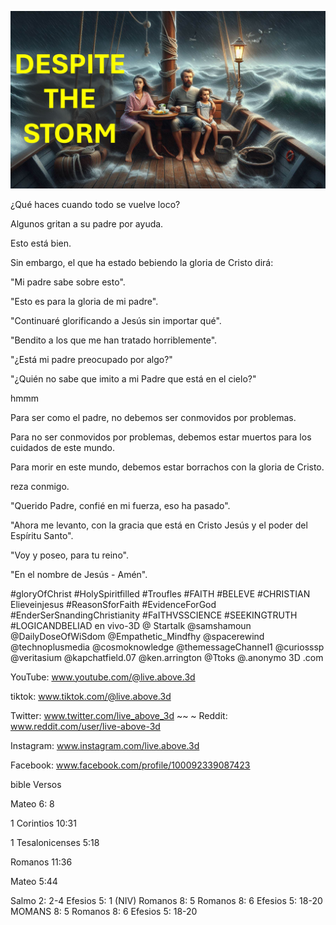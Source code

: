 ![Video cover image](../cover.jpg "cover photo")

¿Qué haces cuando todo se vuelve loco?

Algunos gritan a su padre por ayuda.

Esto está bien.

Sin embargo, el que ha estado bebiendo la gloria de Cristo dirá:

"Mi padre sabe sobre esto".

"Esto es para la gloria de mi padre".

"Continuaré glorificando a Jesús sin importar qué".

"Bendito a los que me han tratado horriblemente".

"¿Está mi padre preocupado por algo?"

"¿Quién no sabe que imito a mi Padre que está en el cielo?"

hmmm

Para ser como el padre, no debemos ser conmovidos por problemas.

Para no ser conmovidos por problemas, debemos estar muertos para los cuidados de este mundo.

Para morir en este mundo, debemos estar borrachos con la gloria de Cristo.

reza conmigo.

"Querido Padre, confié en mi fuerza, eso ha pasado".

"Ahora me levanto, con la gracia que está en Cristo Jesús y el poder del Espíritu Santo".

"Voy y poseo, para tu reino".

"En el nombre de Jesús - Amén".


#gloryOfChrist #HolySpiritfilled #Troufles #FAITH #BELEVE #CHRISTIAN Elieveinjesus #ReasonSforFaith #EvidenceForGod #EnderSerSnandingChristianity #FaITHVSSCIENCE #SEEKINGTRUTH #LOGICANDBELIAD en vivo-3D @ Startalk @samshamoun @DailyDoseOfWiSdom @Empathetic_Mindfhy @spacerewind @technoplusmedia @cosmoknowledge @themessageChannel1 @curiosssp @veritasium @kapchatfield.07 @ken.arrington @Ttoks @.anonymo 3D .com

YouTube: www.youtube.com/@live.above.3d

tiktok: www.tiktok.com/@live.above.3d


Twitter: www.twitter.com/live_above_3d ~~ ~ Reddit: www.reddit.com/user/live-above-3d

Instagram: www.instagram.com/live.above.3d

Facebook: www.facebook.com/profile/100092339087423

bible Versos

Mateo 6: 8

1 Corintios 10:31

1 Tesalonicenses 5:18

Romanos 11:36


Mateo 5:44

Salmo 2: 2-4
Efesios 5: 1 (NIV)
Romanos 8: 5
Romanos 8: 6
Efesios 5: 18-20 MOMANS 8: 5
Romanos 8: 6
Efesios 5: 18-20